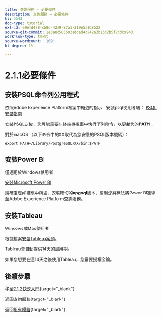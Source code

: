 ```yaml
---
title: 查詢服務 — 必要條件
description: 查詢服務 — 必要條件
kt: 5342
doc-type: tutorial
exl-id: e9e4d478-cb8d-42a9-87a3-319e5a8b8522
source-git-commit: 1e3a8d585503eddad4c642a3b13d2b5f7ddc9943
workflow-type: tm+mt
source-wordcount: '169'
ht-degree: 1%

---
```


# 2.1.1必要條件

## 安裝PSQL命令列公用程式

依照Adobe Experience Platform檔案中概述的指示，安裝psql使用者端：
[PSQL安裝指南](https://experienceleague.adobe.com/docs/experience-platform/query/clients/psql.html?lang=zh-Hant)

安裝PSQL之後，您可能需要在終端機視窗中執行下列命令，以更新您的&#x200B;**PATH**：

對於macOS （以下命令中的XX取代為您安裝的PSQL版本號碼）：

`export PATH=/Library/PostgreSQL/XX/bin:$PATH`

## 安裝Power BI

僅適用於Windows使用者

[安裝Microsoft Power BI](https://experienceleague.adobe.com/docs/experience-platform/query/clients/power-bi.html?lang=zh-Hant)

請確定您如檔案中所述，安裝確切的&#x200B;**npgsql**&#x200B;版本，否則您將無法將Power BI連線至Adobe Experience Platform查詢服務。

## 安裝Tableau

Windows或Mac使用者

根據檔案[安裝Tableau案頭](https://experienceleague.adobe.com/docs/experience-platform/query/clients/tableau.html?lang=zh-Hant)。

Tableau會自動提供14天的試用期。

如果您想要在這14天之後使用Tableau，您需要授權金鑰。

## 後續步驟

移至[2.1.2快速入門](./ex2.md){target="_blank"}

返回[查詢服務](./query-service.md){target="_blank"}

返回[所有模組](./../../../../overview.md){target="_blank"}
